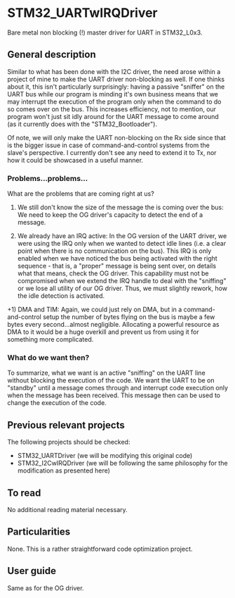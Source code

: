 # STM32_UARTwIRQDriver
Bare metal non blocking (!) master driver for UART in STM32_L0x3.

## General description

Similar to what has been done with the I2C driver, the need arose within a project of mine to make the UART driver non-blocking as well. If one thinks about it, this isn't particularly surprisingly: having a passive "sniffer" on the UART bus while our program is minding it's own business means that we may interrupt the execution of the program only when the command to do so comes over on the bus. This increases efficiency, not to mention, our program won't just sit idly around for the UART message to come around (as it currently does with the "STM32_Bootloader").

Of note, we will only make the UART non-blocking on the Rx side since that is the bigger issue in case of command-and-control systems from the slave's perspective. I currently don't see any need to extend it to Tx, nor how it could be showcased in a useful manner.

### Problems…problems…
What are the problems that are coming right at us?

1)	We still don't know the size of the message the is coming over the bus: We need to keep the OG driver's capacity to detect the end of a message.

2)	We already have an IRQ active: In the OG version of the UART driver, we were using the IRQ only when we wanted to detect idle lines (i.e. a clear point when there is no communication on the bus). This IRQ is only enabled when we have noticed the bus being activated with the right sequence - that is, a "proper" message is being sent over, on details what that means, check the OG driver. This capability must not be compromised when we extend the IRQ handle to deal with the "sniffing" or we lose all utility of our OG driver. Thus, we must slightly rework, how the idle detection is activated.

+1) DMA and TIM: Again, we could just rely on DMA, but in a command-and-control setup the number of bytes flying on the bus is maybe a few bytes every second...almost negligible. Allocating a powerful resource as DMA to it would be a huge overkill and prevent us from using it for something more complicated.

### What do we want then?
To summarize, what we want is an active "sniffing" on the UART line without blocking the execution of the code. We want the UART to be on "standby" until a message comes through and interrupt code execution only when the message has been received. This message then can be used to change the execution of the code.

## Previous relevant projects
The following projects should be checked:
- STM32_UARTDriver (we will be modifying this original code)
- STM32_I2CwIRQDriver (we will be following the same philosophy for the modification as presented here)

## To read
No additional reading material necessary.

## Particularities
None. This is a rather straightforward code optimization project.

## User guide
Same as for the OG driver.

